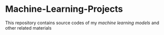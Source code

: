 # Machine-Learning-Projects
This repository contains source codes of my *machine learning models* and other related materials 
